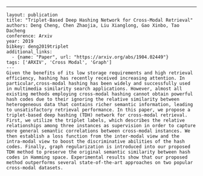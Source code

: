 ---
    layout: publication
    title: "Triplet-Based Deep Hashing Network for Cross-Modal Retrieval"
    authors: Deng Cheng, Chen Zhaojia, Liu Xianglong, Gao Xinbo, Tao Dacheng
    conference: Arxiv
    year: 2019
    bibkey: deng2019triplet
    additional_links:
      - {name: "Paper", url: "https://arxiv.org/abs/1904.02449"}
    tags: ['ARXIV', 'Cross Modal', 'Graph']
    ---
    Given the benefits of its low storage requirements and high retrieval efficiency, hashing has recently received increasing attention. In particular,cross-modal hashing has been widely and successfully used in multimedia similarity search applications. However, almost all existing methods employing cross-modal hashing cannot obtain powerful hash codes due to their ignoring the relative similarity between heterogeneous data that contains richer semantic information, leading to unsatisfactory retrieval performance. In this paper, we propose a triplet-based deep hashing (TDH) network for cross-modal retrieval. First, we utilize the triplet labels, which describes the relative relationships among three instances as supervision in order to capture more general semantic correlations between cross-modal instances. We then establish a loss function from the inter-modal view and the intra-modal view to boost the discriminative abilities of the hash codes. Finally, graph regularization is introduced into our proposed TDH method to preserve the original semantic similarity between hash codes in Hamming space. Experimental results show that our proposed method outperforms several state-of-the-art approaches on two popular cross-modal datasets.